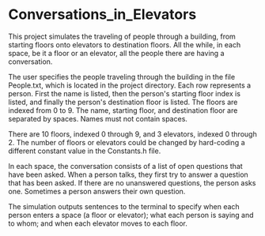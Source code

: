  # Conversations_in_Elevators
 
 This project simulates the traveling of people through a building, from starting floors onto elevators to destination floors. All the while, in each space, be it a floor or an elevator, all the people there are having a conversation.
 
 The user specifies the people traveling through the building in the file People.txt, which is located in the project directory. Each row represents a person. First the name is listed, then the person's starting floor index is listed, and finally the person's destination floor is listed. The floors are indexed from 0 to 9. The name, starting floor, and destination floor are separated by spaces. Names must not contain spaces.
 
 There are 10 floors, indexed 0 through 9, and 3 elevators, indexed 0 through 2. The number of floors or elevators could be changed by hard-coding a different constant value in the Constants.h file.
 
 In each space, the conversation consists of a list of open questions that have been asked. When a person talks, they first try to answer a question that has been asked. If there are no unanswered questions, the person asks one. Sometimes a person answers their own question.
 
 The simulation outputs sentences to the terminal to specify when each person enters a space (a floor or elevator); what each person is saying and to whom; and when each elevator moves to each floor.
 

